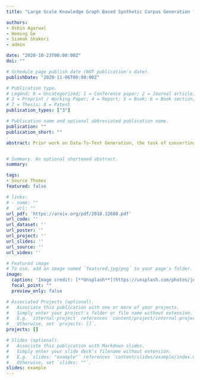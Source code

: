 ```yaml
---
title: "Large Scale Knowledge Graph Based Synthetic Corpus Generation for Knowledge-Enhanced Language Model Pre-training"

authors:
- Oshin Agarwal
- Heming Ge
- Siamak Shakeri
- admin

date: "2020-10-23T00:00:00Z"
doi: ""

# Schedule page publish date (NOT publication's date).
publishDate: "2020-11-06T00:00:00Z"

# Publication type.
# Legend: 0 = Uncategorized; 1 = Conference paper; 2 = Journal article;
# 3 = Preprint / Working Paper; 4 = Report; 5 = Book; 6 = Book section;
# 7 = Thesis; 8 = Patent
publication_types: ["3"]

# Publication name and optional abbreviated publication name.
publication: ""
publication_short: ""

abstract: Prior work on Data-To-Text Generation, the task of converting knowledge graph (KG) triples into natural text, focused on domain-specific benchmark datasets. In this paper, however, we verbalize the entire English Wikidata KG, and discuss the unique challenges associated with a broad, open-domain, large-scale verbalization. We further show that verbalizing a comprehensive, encyclopedic KG like Wikidata can be used to integrate structured and natural language to overcome the incompleteness of both sources. In contrast to the many architectures that have been developed to integrate the structural differences between these two sources, our approach converts the KG into natural text, allowing it to be seamlessly integrated into existing language models. It carries the further advantages of improved factual accuracy and reduced toxicity in the resulting language model. We evaluate this approach by augmenting the retrieval corpus in a retrieval language model and showing significant improvements on the knowledge intensive tasks of open domain QA and the LAMA knowledge probe.


# Summary. An optional shortened abstract.
summary:

tags:
- Source Themes
featured: false

# links:
# - name: ""
#   url: ""
url_pdf: 'https://arxiv.org/pdf/2010.12688.pdf'
url_code: ''
url_dataset: ''
url_poster: ''
url_project: ''
url_slides: ''
url_source: ''
url_video: ''

# Featured image
# To use, add an image named `featured.jpg/png` to your page's folder. 
image:
  caption: 'Image credit: [**Unsplash**](https://unsplash.com/photos/jdD8gXaTZsc)'
  focal_point: ""
  preview_only: false

# Associated Projects (optional).
#   Associate this publication with one or more of your projects.
#   Simply enter your project's folder or file name without extension.
#   E.g. `internal-project` references `content/project/internal-project/index.md`.
#   Otherwise, set `projects: []`.
projects: []

# Slides (optional).
#   Associate this publication with Markdown slides.
#   Simply enter your slide deck's filename without extension.
#   E.g. `slides: "example"` references `content/slides/example/index.md`.
#   Otherwise, set `slides: ""`.
slides: example
---
```

